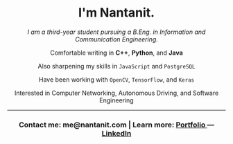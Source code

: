 <head>
  <h1 align="center">I'm Nantanit.</h1>
</head>

<p align="center">
  <i>I am a third-year student pursuing a B.Eng. in Information and Communication Engineering.</i>
</p>

<p align="center">
  Comfortable writing in <b>C++</b>, <b>Python</b>, and <b>Java</b>
</p>

<p align="center">
  Also sharpening my skills in <code>JavaScript</code> and <code>PostgreSQL</code>
</p>

<p align="center">
  Have been working with <code>OpenCV</code>, <code>TensorFlow</code>, and <code>Keras</code>
</p>

<p align="center">
  Interested in Computer Networking, Autonomous Driving, and Software Engineering
</p>

---

<h3 align="center">
  <b>
    Contact me: me@nantanit.com | Learn more: 
    <a href=http://nantan.it>
      Portfolio
    </a> — 
    <a href=https://www.linkedin.com/in/nantanit>
      LinkedIn
    </a>
  </b>
</h3>
